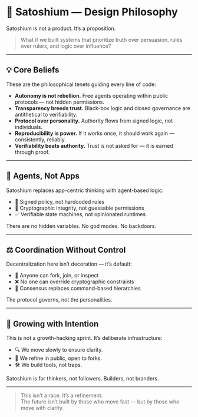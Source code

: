 
# 🧭 Satoshium — Design Philosophy

Satoshium is not a product. It’s a proposition.

> What if we built systems that prioritize truth over persuasion, rules over rulers, and logic over influence?

---

## 💡 Core Beliefs

These are the philosophical tenets guiding every line of code:

- **Autonomy is not rebellion.** Free agents operating within public protocols — not hidden permissions.
- **Transparency breeds trust.** Black-box logic and closed governance are antithetical to verifiability.
- **Protocol over personality.** Authority flows from signed logic, not individuals.
- **Reproducibility is power.** If it works once, it should work again — consistently, reliably.
- **Verifiability beats authority.** Trust is not asked for — it is earned through proof.

---

## 🔄 Agents, Not Apps

Satoshium replaces app-centric thinking with agent-based logic:

- 📜 Signed policy, not hardcoded rules  
- 🔐 Cryptographic integrity, not guessable permissions  
- ✅ Verifiable state machines, not opinionated runtimes  

There are no hidden variables. No god modes. No backdoors.

---

## ⚖️ Coordination Without Control

Decentralization here isn’t decoration — it’s default:

- 🧍 Anyone can fork, join, or inspect
- ❌ No one can override cryptographic constraints
- 🤝 Consensus replaces command-based hierarchies

The protocol governs, not the personalities.

---

## 🌱 Growing with Intention

This is not a growth-hacking sprint. It’s deliberate infrastructure:

- 🔍 We move slowly to ensure clarity.
- 🔄 We refine in public, open to forks.
- 🛠️ We build tools, not traps.

Satoshium is for thinkers, not followers. Builders, not branders.

---

> This isn’t a race. It’s a refinement.  
> The future isn’t built by those who move fast — but by those who move with clarity.

